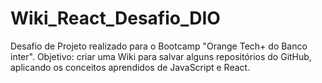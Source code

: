 # Wiki_React_Desafio_DIO
Desafio de Projeto realizado para o Bootcamp "Orange Tech+ do Banco inter". Objetivo: criar uma Wiki para salvar alguns repositórios do GitHub, aplicando os conceitos aprendidos de JavaScript e React.
